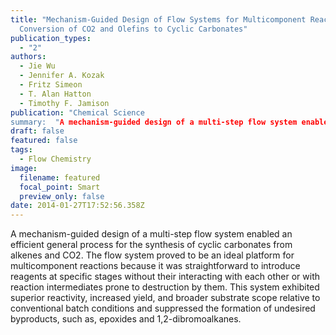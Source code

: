 ```yaml
---
title: "Mechanism-Guided Design of Flow Systems for Multicomponent Reactions:
  Conversion of CO2 and Olefins to Cyclic Carbonates"
publication_types:
  - "2"
authors:
  - Jie Wu
  - Jennifer A. Kozak
  - Fritz Simeon
  - T. Alan Hatton
  - Timothy F. Jamison
publication: "Chemical Science
summary:  "A mechanism-guided design of a multi-step flow system enabled an efficient general process for the synthesis of cyclic carbonates from alkenes and CO2. The flow system proved to be an ideal platform for multicomponent reactions because it was straightforward to introduce reagents at specific stages without their interacting with each other or with reaction intermediates prone to destruction by them. This system exhibited superior reactivity, increased yield, and broader substrate scope relative to conventional batch conditions and suppressed the formation of undesired byproducts, such as, epoxides and 1,2-dibromoalkanes."
draft: false
featured: false
tags:
  - Flow Chemistry
image:
  filename: featured
  focal_point: Smart
  preview_only: false
date: 2014-01-27T17:52:56.358Z
---
```

  A mechanism-guided design of a multi-step flow system enabled an efficient general process for the synthesis of cyclic carbonates from alkenes and CO2. The flow system proved to be an ideal platform for multicomponent reactions because it was straightforward to introduce reagents at specific stages without their interacting with each other or with reaction intermediates prone to destruction by them. This system exhibited superior reactivity, increased yield, and broader substrate scope relative to conventional batch conditions and suppressed the formation of undesired byproducts, such as, epoxides and 1,2-dibromoalkanes.
